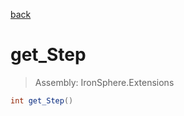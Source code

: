 ﻿

[back](/IronSphere.Extensions/types/DateTimeSpan)

# get_Step

> Assembly: IronSphere.Extensions

```csharp
int get_Step()
```



 